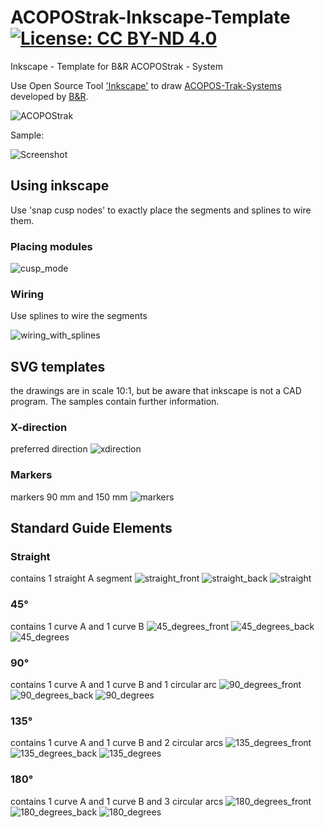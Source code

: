 # ACOPOStrak-Inkscape-Template[![License: CC BY-ND 4.0](https://img.shields.io/badge/License-CC%20BY--ND%204.0-lightgrey.svg)](https://creativecommons.org/licenses/by-nd/4.0/)
Inkscape - Template for B&amp;R ACOPOStrak - System

Use Open Source Tool ['Inkscape'](https://inkscape.org/en/) to draw [ACOPOS-Trak-Systems](https://www.br-automation.com/en/products/versatile-transport-systems/acopostrak/)
developed by [B&amp;R](https://www.br-automation.com).

![ACOPOStrak](https://github.com/hilch/ACOPOStrak-Inkscape-Template/blob/master/acopostrak.gif)

Sample:

![Screenshot](https://github.com/hilch/ACOPOStrak-Inkscape-Template/blob/master/Screenshot1.PNG)

## Using inkscape
Use 'snap cusp nodes' to exactly place the segments and splines to wire them.

### Placing modules

![cusp_mode](/doc/cusp_mode.png)

### Wiring
Use splines to wire the segments

![wiring_with_splines](/doc/wiring_with_splines.png)


## SVG templates
the drawings are in scale 10:1, but be aware that inkscape is not a CAD program. The samples contain further information.

### X-direction
preferred direction
![xdirection](/doc/xdirection.png)
### Markers
markers 90 mm and 150 mm
![markers](/doc/markers.png)


## Standard Guide Elements

### Straight
contains 1 straight A segment
![straight_front](/doc/straight_front.png)
![straight_back](/doc/straight_back.png)
![straight](/doc/straight.png)

### 45°
contains 1 curve A and 1 curve B
![45_degrees_front](/doc/45_degrees_front.png)
![45_degrees_back](/doc/45_degrees_back.png)
![45_degrees](/doc/45_degrees.png)


### 90°
contains 1 curve A and 1 curve B and 1 circular arc
![90_degrees_front](/doc/90_degrees_front.png)
![90_degrees_back](/doc/90_degrees_back.png)
![90_degrees](/doc/90_degrees.png)

### 135°
contains 1 curve A and 1 curve B and 2 circular arcs
![135_degrees_front](/doc/135_degrees_front.png)
![135_degrees_back](/doc/135_degrees_back.png)
![135_degrees](/doc/135_degrees.png)

### 180°
contains 1 curve A and 1 curve B and 3 circular arcs
![180_degrees_front](/doc/180_degrees_front.png)
![180_degrees_back](/doc/180_degrees_back.png)
![180_degrees](/doc/180_degrees.png)

